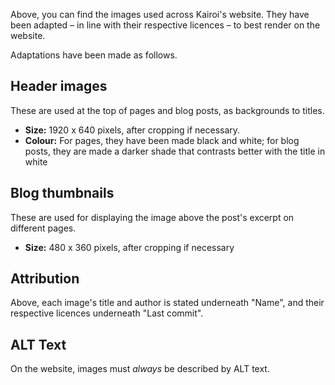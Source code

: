 Above, you can find the images used across Kairoi's website. They have been adapted – in line with their respective licences – to best render on the website.

Adaptations have been made as follows.

## Header images
These are used at the top of pages and blog posts, as backgrounds to titles.
* **Size:** 1920 x 640 pixels, after cropping if necessary.
* **Colour:** For pages, they have been made black and white; for blog posts, they are made a darker shade that contrasts better with the title in white

## Blog thumbnails
These are used for displaying the image above the post's excerpt on different pages.
* **Size:** 480 x 360 pixels, after cropping if necessary

## Attribution
Above, each image's title and author is stated underneath "Name", and their respective licences underneath "Last commit".

## ALT Text
On the website, images must _always_ be described by ALT text.
